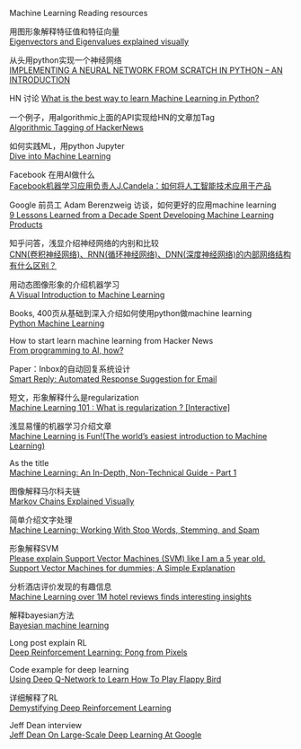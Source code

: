 Machine Learning Reading resources

用图形象解释特征值和特征向量  
[Eigenvectors and Eigenvalues explained visually](http://setosa.io/ev/eigenvectors-and-eigenvalues/)

从头用python实现一个神经网络  
[IMPLEMENTING A NEURAL NETWORK FROM SCRATCH IN PYTHON – AN INTRODUCTION](http://www.wildml.com/2015/09/implementing-a-neural-network-from-scratch/)

HN 讨论
[What is the best way to learn Machine Learning in Python?](https://news.ycombinator.com/item?id=9902524)

一个例子，用algorithmic上面的API实现给HN的文章加Tag  
[Algorithmic Tagging of HackerNews](http://blog.algorithmia.com/algorithmic-tagging-of-hackernews-or-any-other/)

如何实践ML，用python Jupyter  
[Dive into Machine Learning](https://github.com/hangtwenty/dive-into-machine-learning)

Facebook 在用AI做什么  
[Facebook机器学习应用负责人J.Candela：如何将人工智能技术应用于产品](https://mp.weixin.qq.com/s?__biz=MzA3MzI4MjgzMw==&idx=1&mid=402792628&sn=9703f7c2ff790fc3ca34bf13fbe050d4)

Google 前员工 Adam Berenzweig 访谈，如何更好的应用machine learning  
[9 Lessons Learned from a Decade Spent Developing Machine Learning Products](http://media.bemyapp.com/lessons-learned-decade-spent-developing-machine-learning-products)

知乎问答，浅显介绍神经网络的内别和比较  
[CNN(卷积神经网络)、RNN(循环神经网络)、DNN(深度神经网络)的内部网络结构有什么区别？](https://www.zhihu.com/question/34681168/answer/84061846)

用动态图像形象的介绍机器学习  
[A Visual Introduction to Machine Learning](http://www.r2d3.us/visual-intro-to-machine-learning-part-1/)

Books, 400页从基础到深入介绍如何使用python做machine learning  
[Python Machine Learning](https://github.com/rasbt/python-machine-learning-book)

How to start learn machine learning from Hacker News  
[From programming to AI, how?](https://news.ycombinator.com/item?id=11859165)

Paper：Inbox的自动回复系统设计  
[Smart Reply: Automated Response Suggestion for Email](https://arxiv.org/abs/1606.04870)

短文，形象解释什么是regularization  
[Machine Learning 101 : What is regularization ? [Interactive]](https://datanice.github.io/machine-learning-101-what-is-regularization-interactive.html)


浅显易懂的机器学习介绍文章  
[Machine Learning is Fun!(The world’s easiest introduction to Machine Learning)](https://medium.com/@ageitgey/machine-learning-is-fun-80ea3ec3c471#.hlv88gzpj)

As the title  
[Machine Learning: An In-Depth, Non-Technical Guide - Part 1](http://www.innoarchitech.com/machine-learning-an-in-depth-non-technical-guide/)

图像解释马尔科夫链  
[Markov Chains Explained Visually](http://setosa.io/ev/markov-chains/)

简单介绍文字处理  
[Machine Learning: Working With Stop Words, Stemming, and Spam](https://www.codeschool.com/blog/2016/03/25/machine-learning-working-with-stop-words-stemming-and-spam/)


形象解释SVM  
[Please explain Support Vector Machines (SVM) like I am a 5 year old.](https://www.reddit.com/r/MachineLearning/comments/15zrpp/please_explain_support_vector_machines_svm_like_i/)  
[Support Vector Machines for dummies; A Simple Explanation](http://blog.aylien.com/support-vector-machines-for-dummies-a-simple/)

分析酒店评价发现的有趣信息  
[Machine Learning over 1M hotel reviews finds interesting insights](https://blog.monkeylearn.com/machine-learning-1m-hotel-reviews-finds-interesting-insights/)

解释bayesian方法  
[Bayesian machine learning](http://fastml.com/bayesian-machine-learning/)

Long post explain RL  
[Deep Reinforcement Learning: Pong from Pixels](https://karpathy.github.io/2016/05/31/rl/)

Code example for deep learning  
[Using Deep Q-Network to Learn How To Play Flappy Bird](https://github.com/yenchenlin/DeepLearningFlappyBird/blob/master/README.md)

详细解释了RL  
[Demystifying Deep Reinforcement Learning](https://www.nervanasys.com/demystifying-deep-reinforcement-learning/)

Jeff Dean interview  
[Jeff Dean On Large-Scale Deep Learning At Google](http://highscalability.com/blog/2016/3/16/jeff-dean-on-large-scale-deep-learning-at-google.html)
